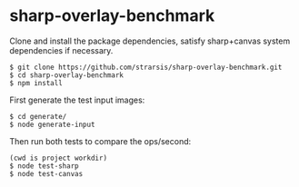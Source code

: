 # sharp-overlay-benchmark

Clone and install the package dependencies, satisfy sharp+canvas system dependencies if necessary.
````
$ git clone https://github.com/strarsis/sharp-overlay-benchmark.git
$ cd sharp-overlay-benchmark
$ npm install
````

First generate the test input images:
````
$ cd generate/
$ node generate-input
````

Then run both tests to compare the ops/second:
````
(cwd is project workdir)
$ node test-sharp
$ node test-canvas
````
